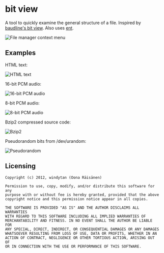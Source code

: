 bit view
========
A tool to quickly examine the general structure of a file. Inspired by [baudline's bit view](http://www.baudline.com/manual/open_file.html#bit_view). Also uses [ent](http://www.fourmilab.ch/random/).

![File manager context menu](http://www.cs.helsinki.fi/u/okraisan/bitview-menu.png)

Examples
--------
HTML text:

![HTML text](http://www.cs.helsinki.fi/u/okraisan/bitview-html3.png)

16-bit PCM audio:

![16-bit PCM audio](http://www.cs.helsinki.fi/u/okraisan/bitview-16bitwav3.png)

8-bit PCM audio:

![8-bit PCM audio](http://www.cs.helsinki.fi/u/okraisan/bitview-8bitwav3.png)

Bzip2 compressed source code:

![Bzip2](http://www.cs.helsinki.fi/u/okraisan/bitview-bzip2-3.png)

Pseudorandom bits from /dev/urandom:

![Pseudorandom](http://www.cs.helsinki.fi/u/okraisan/bitview-random3.png)


Licensing
---------

    Copyright (c) 2012, windytan (Oona Räisänen)
    
    Permission to use, copy, modify, and/or distribute this software for any
    purpose with or without fee is hereby granted, provided that the above
    copyright notice and this permission notice appear in all copies.
    
    THE SOFTWARE IS PROVIDED "AS IS" AND THE AUTHOR DISCLAIMS ALL WARRANTIES
    WITH REGARD TO THIS SOFTWARE INCLUDING ALL IMPLIED WARRANTIES OF
    MERCHANTABILITY AND FITNESS. IN NO EVENT SHALL THE AUTHOR BE LIABLE FOR
    ANY SPECIAL, DIRECT, INDIRECT, OR CONSEQUENTIAL DAMAGES OR ANY DAMAGES
    WHATSOEVER RESULTING FROM LOSS OF USE, DATA OR PROFITS, WHETHER IN AN
    ACTION OF CONTRACT, NEGLIGENCE OR OTHER TORTIOUS ACTION, ARISING OUT OF
    OR IN CONNECTION WITH THE USE OR PERFORMANCE OF THIS SOFTWARE.

